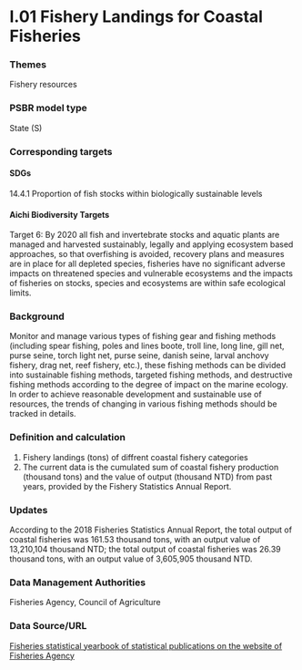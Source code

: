 # I.01 Fishery Landings for Coastal Fisheries

<script type="text/javascript" src="http://cdn.mathjax.org/mathjax/latest/MathJax.js?config=TeX-AMS-MML_HTMLorMML"></script>

### Themes
Fishery resources
### PSBR model type
State (S)
### Corresponding targets
#### SDGs
14.4.1 Proportion of fish stocks within biologically sustainable levels
#### Aichi Biodiversity Targets
Target 6: By 2020 all fish and invertebrate stocks and aquatic plants are managed and harvested sustainably, legally and applying ecosystem based approaches, so that overfishing is avoided, recovery plans and measures are in place for all depleted species, fisheries have no significant adverse impacts on threatened species and vulnerable ecosystems and the impacts of fisheries on stocks, species and ecosystems are within safe ecological limits.
### Background
Monitor and manage various types of fishing gear and fishing methods (including spear fishing, poles and lines boote, troll line, long line, gill net, purse seine, torch light net, purse seine, danish seine, larval anchovy fishery, drag net, reef fishery, etc.), these fishing methods can be divided into sustainable fishing methods, targeted fishing methods, and destructive fishing methods according to the degree of impact on the marine ecology. In order to achieve reasonable development and sustainable use of resources, the trends of changing in various fishing methods should be tracked in details.
### Definition and calculation
1. Fishery landings (tons) of diffrent coastal fishery categories
2. The current data is the cumulated sum of coastal fishery production (thousand tons) and the value of output (thousand NTD) from past years, provided by the Fishery Statistics Annual Report.
### Updates
According to the 2018 Fisheries Statistics Annual Report, the total output of coastal fisheries was 161.53 thousand tons, with an output value of 13,210,104 thousand NTD; the total output of coastal fisheries was 26.39 thousand tons, with an output value of 3,605,905 thousand NTD.
### Data Management Authorities
Fisheries Agency, Council of Agriculture
### Data Source/URL
[Fisheries statistical yearbook of statistical publications on the website of Fisheries Agency](https://www.fa.gov.tw/cht/PublicationsFishYear/index.aspx)
